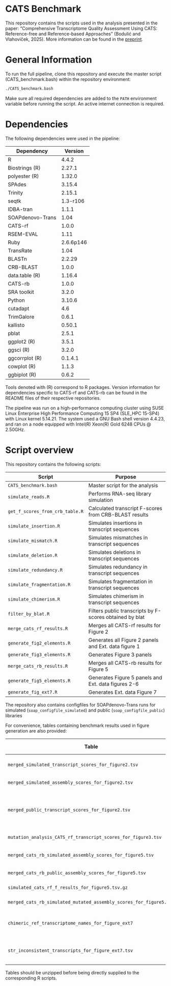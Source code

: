 # CATS Benchmark

This repository contains the scripts used in the analysis presented in the paper: “Comprehensive Transcriptome Quality Assessment Using CATS: Reference-free and Reference-based Approaches” (Bodulić and Vlahoviček, 2025). More information can be found in the [preprint](https://www.biorxiv.org/content/10.1101/2025.07.22.666112v1).

# General Information

To run the full pipeline, clone this repository and execute the master script (CATS_benchmark.bash) within the repository environment:

```bash
./CATS_benchmark.bash
```
Make sure all required dependencies are added to the `PATH` environment variable before running the script. An active internet connection is required.

# Dependencies

The following dependencies were used in the pipeline:

| **Dependency**   | **Version** |                                                              
|------------------|-------------|
| R                | 4.4.2       |
| Biostrings (R)   | 2.27.1      |
| polyester (R)    | 1.32.0      |
| SPAdes           | 3.15.4      |
| Trinity          | 2.15.1      |
| seqtk            | 1.3-r106    |
| IDBA-tran        | 1.1.1       |
| SOAPdenovo-Trans | 1.04        |
| CATS-rf          | 1.0.0       |
| RSEM-EVAL        | 1.11        |
| Ruby             | 2.6.6p146   |
| TransRate        | 1.04        |
| BLASTn           | 2.2.29      |
| CRB-BLAST        | 1.0.0       |
| data.table (R)   | 1.16.4      |
| CATS-rb          | 1.0.0       |
| SRA toolkit      | 3.2.0       |
| Python           | 3.10.6      |
| cutadapt         | 4.6         |
| TrimGalore       | 0.6.1       |
| kallisto         | 0.50.1      |
| pblat            | 2.5.1       |
| ggplot2 (R)      | 3.5.1       | 
| ggsci (R)        | 3.2.0       |
| ggcorrplot (R)   | 0.1.4.1     |
| cowplot (R)      | 1.1.3       |
| ggbiplot (R)     | 0.6.2       |

Tools denoted with (R) correspond to R packages. Version information for dependencies specific to CATS-rf and CATS-rb can be found in the README files of their respective repositories.

The pipeline was run on a high-performance computing cluster using SUSE Linux Enterprise High Performance Computing 15 SP4 (SLE_HPC 15-SP4) with Linux kernel 5.14.21. The system used a GNU Bash shell version 4.4.23, and ran on a node equipped with Intel(R) Xeon(R) Gold 6248 CPUs @ 2.50GHz. 

# Script overview

This repository contains the following scripts:

| **Script**                      | **Purpose**                                             |        
|---------------------------------|---------------------------------------------------------|
| `CATS_benchmark.bash`           | Master script for the analysis                          |
| `simulate_reads.R`              | Performs RNA-seq library simulation                     |
| `get_f_scores_from_crb_table.R` | Calculated transcript F-scores from CRB-BLAST results   |
| `simulate_insertion.R`          | Simulates insertions in transcript sequences            |
| `simulate_mismatch.R`           | Simulates mismatches in transcript sequences            |
| `simulate_deletion.R`           | Simulates deletions in transcript sequences             |
| `simulate_redundancy.R`         | Simulates redundancy in transcript sequences            |
| `simulate_fragmentation.R`      | Simulates fragmentation in transcript sequences         |
| `simulate_chimerism.R`          | Simulates chimerism in transcript sequences             |
| `filter_by_blat.R`              | Filters public transcripts by F-scores obtained by blat |
| `merge_cats_rf_results.R`       | Merges all CATS-rf results for Figure 2                 |
| `generate_fig2_elements.R`      | Generates all Figure 2 panels and Ext. data figure 1    |
| `generate_fig3_elements.R`      | Generates Figure 3 panels                               |
| `merge_cats_rb_results.R`       | Merges all CATS-rb results for Figure 5                 |
| `generate_fig5_elements.R`      | Generates Figure 5 panels and Ext. data figures 2-6     |
| `generate_fig_ext7.R`           | Generates Ext. data Figure 7                            |

The repository also contains configfiles for SOAPdenovo-Trans runs for simulated (`soap_configfile_simulated`) and public (`soap_configfile_public`) libraries

For convenience, tables containing benchmark results used in figure generation are also provided:

| **Table**                                                          | **Figure**                    | **Download link**                                                                                                                     | 
|--------------------------------------------------------------------|-------------------------------|---------------------------------------------------------------------------------------------------------------------------------------|
| `merged_simulated_transcript_scores_for_figure2.tsv`               | Figure 2 (a–e)                | [Download](http://hex.bioinfo.hr/~kbodulic/CATS_benchmark_tables/merged_simulated_transcript_scores_for_figure2.tsv.gz)               |
| `merged_simulated_assembly_scores_for_figure2.tsv`                 | Figure 2f                     | [Download](http://hex.bioinfo.hr/~kbodulic/CATS_benchmark_tables/merged_simulated_assembly_scores_for_figure2.tsv.gz)                 |
| `merged_public_transcript_scores_for_figure2.tsv`                  | Figure 2g, Ext data. figure 1 | [Download](http://hex.bioinfo.hr/~kbodulic/CATS_benchmark_tables/merged_public_transcript_scores_for_figure2.tsv.gz)                  |
| `mutation_analysis_CATS_rf_transcript_scores_for_figure3.tsv`      | Figure 3                      | [Download](http://hex.bioinfo.hr/~kbodulic/CATS_benchmark_tables/mutation_analysis_CATS_rf_transcript_scores_for_figure3.tsv.gz)      |
| `merged_cats_rb_simulated_assembly_scores_for_figure5.tsv`         | Figure 5 (a–c,e,f)            | [Download](http://hex.bioinfo.hr/~kbodulic/CATS_benchmark_tables/merged_cats_rb_simulated_assembly_scores_for_figure5.tsv.gz)         |
| `merged_cats_rb_public_assembly_scores_for_figure5.tsv`            | Figure 5d                     | [Download](http://hex.bioinfo.hr/~kbodulic/CATS_benchmark_tables/merged_cats_rb_public_assembly_scores_for_figure5.tsv.gz)            |
| `simulated_cats_rf_f_results_for_figure5.tsv.gz`                   | Figure 5 (e,f)                | [Download](http://hex.bioinfo.hr/~kbodulic/CATS_benchmark_tables/simulated_cats_rf_f_results_for_figure5.tsv.gz)                      |
| `merged_cats_rb_simulated_mutated_assembly_scores_for_figure5.tsv` | Figure 5g                     | [Download](http://hex.bioinfo.hr/~kbodulic/CATS_benchmark_tables/merged_cats_rb_simulated_mutated_assembly_scores_for_figure5.tsv.gz) |
| `chimeric_ref_transcriptome_names_for_figure_ext7`                 | Ext. data figure 7            | [Download](http://hex.bioinfo.hr/~kbodulic/CATS_benchmark_tables/chimeric_ref_transcriptome_names_for_figure_ext7.gz)                 |
| `str_inconsistent_transcripts_for_figure_ext7.tsv`                 | Ext. data figure 7            | [Download](http://hex.bioinfo.hr/~kbodulic/CATS_benchmark_tables/str_inconsistent_transcripts_for_figure_ext7.gz)                     |

Tables should be unzipped before being directly supplied to the corresponding R scripts.
